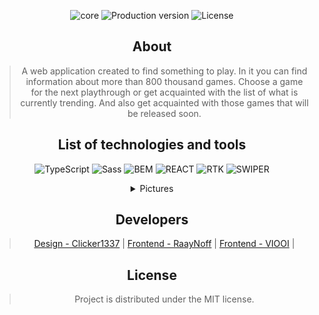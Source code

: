 <section align="center">

<p align="center">

   <img src="https://img.shields.io/badge/Made%20with-Next.js-black?logo=Next.js" alt="core">
   <img src="https://img.shields.io/badge/Version-v1.0-blueviolet" alt="Production version">
   <img src="https://img.shields.io/badge/License-MIT-brightgreen" alt="License">
</p>

## About

> A web application created to find something to play. In it you can find information about more than 800 thousand games. Choose a game for the next playthrough or get acquainted with the list of what is currently trending. And also get acquainted with those games that will be released soon.

## List of technologies and tools

<section align="center">

![TypeScript](https://img.shields.io/badge/TypeScript-29293e?style=for-the-badge&logo=TypeScript) ![Sass](https://img.shields.io/badge/SCSS-29293e?style=for-the-badge&logo=Sass) ![BEM](https://img.shields.io/badge/BEM-29293e?style=for-the-badge&logo=BEM) ![REACT](https://img.shields.io/badge/REACT-29293e?style=for-the-badge&logo=React) ![RTK](https://img.shields.io/badge/Redux_Tool_Kit-29293e?style=for-the-badge&logo=Redux&logoColor=764ABC) ![SWIPER](https://img.shields.io/badge/Swiper.js-29293e?style=for-the-badge&logo=Swiper&logoColor=6332F6)

</section>

<details>
  <summary>Pictures</summary>
  
	Main page of the application:

<img src="https://i.imgur.com/SJt8NiK.png" alt="homepage">

    Releases page:

<img src="https://i.imgur.com/ivncmTd.png" alt="homepage">

</details>

## Developers

> [Design - Clicker1337](https://github.com/Clicker1337) |
> [Frontend - RaayNoff](https://github.com/RaayNoff) |
> [Frontend - VIOOI](https://github.com/VIOOI) |

## License

> Project is distributed under the MIT license.
